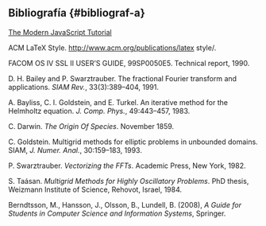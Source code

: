 ## Bibliografía {#bibliograf-a}

[The Modern JavaScript Tutorial](https://javascript.info/)

ACM LaTeX Style. http://www.acm.org/publications/latex style/.

FACOM OS IV SSL II USER’S GUIDE, 99SP0050E5\. Technical report, 1990.

D. H. Bailey and P. Swarztrauber. The fractional Fourier transform and applications. _SIAM Rev._, 33(3):389–404, 1991.

A. Bayliss, C. I. Goldstein, and E. Turkel. An iterative method for the Helmholtz equation. _J. Comp. Phys._, 49:443–457, 1983.

C. Darwin. _The Origin Of Species_. November 1859.

C. Goldstein. Multigrid methods for elliptic problems in unbounded domains. SIAM, _J. Numer. Anal._, 30:159–183, 1993.

P. Swarztrauber. _Vectorizing the FFTs_. Academic Press, New York, 1982.

S. Taásan. _Multigrid Methods for Highly Oscillatory Problems_. PhD thesis, Weizmann Institute of Science, Rehovot, Israel, 1984.

Berndtsson, M., Hansson, J., Olsson, B., Lundell, B. (2008), _A Guide for Students in Computer Science and Information Systems_, Springer.

